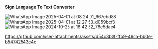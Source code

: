 **Sign Language To Text Converter**

![WhatsApp Image 2025-04-01 at 08 24 01_667ebd88](https://github.com/user-attachments/assets/5f7f5572-dc94-4f40-8ed1-d62cd9f73c73)
![WhatsApp Image 2025-04-01 at 12 27 53_d059bcf3](https://github.com/user-attachments/assets/8148b9ad-0e6c-4172-b910-71477b241c10)
![WhatsApp Image 2024-10-25 at 18 42 52_76e5dae4](https://github.com/user-attachments/assets/2e453fd6-12e0-4915-9a6b-b2a0ca05cd9d)


https://github.com/user-attachments/assets/d54c3b0f-ffb9-49da-bb0e-b54742543c4c

